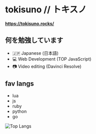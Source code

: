 # tokisuno // トキスノ

**https://tokisuno.rocks/** 

## 何を勉強しています
- 🇯🇵 Japanese (日本語)
- 💻 Web Development (TOP JavaScript)
- 📷 Video editing (Davinci Resolve)

## fav langs
- lua
- js
- ruby
- python
- go

![Top Langs](https://github-readme-stats.vercel.app/api/top-langs/?username=tokisuno&hide=html,css,markdown,glsl,makefile)

